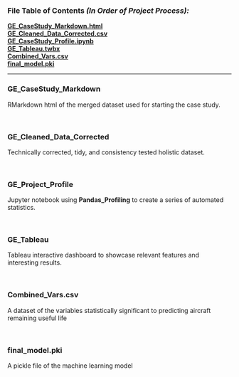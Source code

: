 ### File Table of Contents *(In Order of Project Process):*

**[GE_CaseStudy_Markdown.html](#ge_casestudy_markdown)**<br>
**[GE_Cleaned_Data_Corrected.csv](#ge_data_corrected)**<br>
**[GE_CaseStudy_Profile.ipynb](#ge_casestudy_profile)**<br>
**[GE_Tableau.twbx](#ge_tableau)**<br>
**[Combined_Vars.csv](#combined_vars.csv)**<br>
**[final_model.pki](#final_model.pki)**<br>


***


### GE_CaseStudy_Markdown 

RMarkdown html of the merged dataset used for starting the case study.

<br>

### GE_Cleaned_Data_Corrected 

 Technically corrected, tidy, and consistency tested holistic dataset.

<br>

### GE_Project_Profile

 Jupyter notebook using **Pandas_Profiling** to create a series of automated statistics.

<br>

### GE_Tableau

 Tableau interactive dashboard to showcase relevant features and interesting results.

<br>

### Combined_Vars.csv

 A dataset of the variables statistically significant to predicting aircraft remaining useful life

<br>

### final_model.pki

 A pickle file of the machine learning model

<br>
